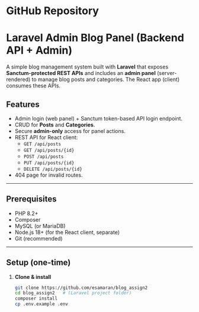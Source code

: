 # GitHub Repository


# Laravel Admin Blog Panel (Backend API + Admin)

A simple blog management system built with **Laravel** that exposes **Sanctum-protected REST APIs** and includes an **admin panel** (server-rendered) to manage blog posts and categories. The React app (client) consumes these APIs.

## Features
- Admin login (web panel) + Sanctum token-based API login endpoint.
- CRUD for **Posts** and **Categories**.
- Secure **admin-only** access for panel actions.
- REST API for React client:
  - `GET /api/posts`
  - `GET /api/posts/{id}`
  - `POST /api/posts`
  - `PUT /api/posts/{id}`
  - `DELETE /api/posts/{id}`
- 404 page for invalid routes.

---

## Prerequisites
- PHP 8.2+
- Composer
- MySQL (or MariaDB)
- Node.js 18+ (for the React client, separate)
- Git (recommended)

---

## Setup (one-time)
1. **Clone & install**
   ```bash
   git clone https://github.com/esamaran/blog_assign2
   cd blog_assign2   # (Laravel project folder)
   composer install
   cp .env.example .env
